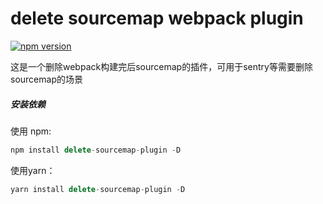 # delete sourcemap webpack plugin



[![npm version](https://d25lcipzij17d.cloudfront.net/badge.svg?id=js&r=r&type=6e&v=1.0.3&x2=0)](https://badge.fury.io/js/delete-source-maps-webpack-plugin)

这是一个删除webpack构建完后sourcemap的插件，可用于sentry等需要删除sourcemap的场景



##### **安装依赖**

使用 npm:

```javascript
npm install delete-sourcemap-plugin -D
```

使用yarn：
```javascript
yarn install delete-sourcemap-plugin -D
```




